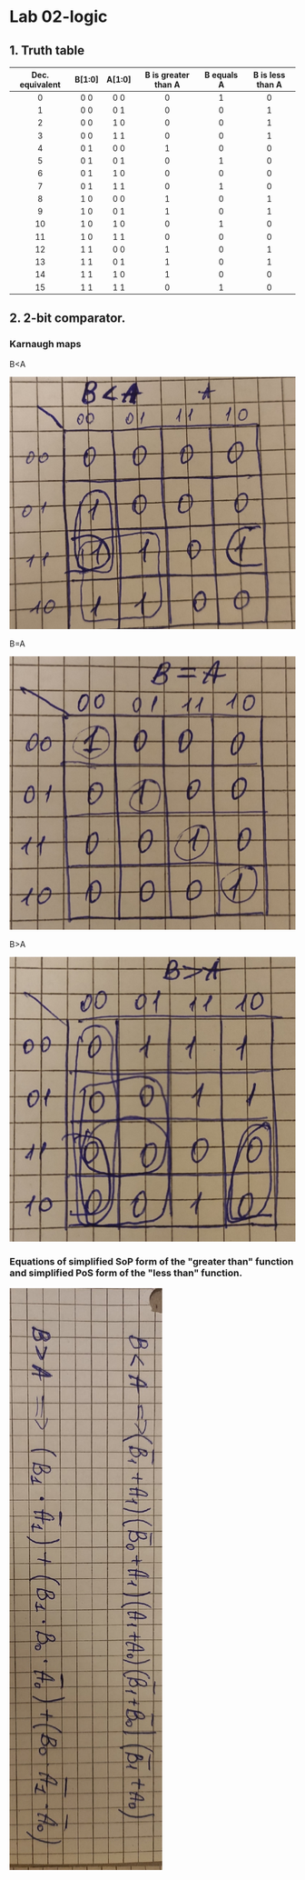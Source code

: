 # Lab 02-logic

## 1. Truth table

| **Dec. equivalent** | **B[1:0]** | **A[1:0]** | **B is greater than A** | **B equals A** | **B is less than A** |
| :-: | :-: | :-: | :-: | :-: | :-: |
| 0 | 0 0 | 0 0 | 0 | 1 | 0 |
| 1 | 0 0 | 0 1 | 0 | 0 | 1 |
| 2 | 0 0 | 1 0 | 0 | 0 | 1 |
| 3 | 0 0 | 1 1 | 0 | 0 | 1 |
| 4 | 0 1 | 0 0 | 1 | 0 | 0 |
| 5 | 0 1 | 0 1 | 0 | 1 | 0 |
| 6 | 0 1 | 1 0 | 0 | 0 | 0 |
| 7 | 0 1 | 1 1 | 0 | 1 | 0 |
| 8 | 1 0 | 0 0 | 1 | 0 | 1 |
| 9 | 1 0 | 0 1 | 1 | 0 | 1 |
| 10 | 1 0 | 1 0 | 0 | 1 | 0 |
| 11 | 1 0 | 1 1 | 0 | 0 | 0 |
| 12 | 1 1 | 0 0 | 1 | 0 | 1 |
| 13 | 1 1 | 0 1 | 1 | 0 | 1 |
| 14 | 1 1 | 1 0 | 1 | 0 | 0 |
| 15 | 1 1 | 1 1 | 0 | 1 | 0 |

## 2. 2-bit comparator.

### Karnaugh maps

B<A

![](Images/BlessA.jpg)

B=A

![](Images/BeqA.jpg)

B>A

![](Images/BmoreA.jpg)

### Equations of simplified SoP form of the "greater than" function and simplified PoS form of the "less than" function.

![](Images/BlessABmoreA.jpg)
